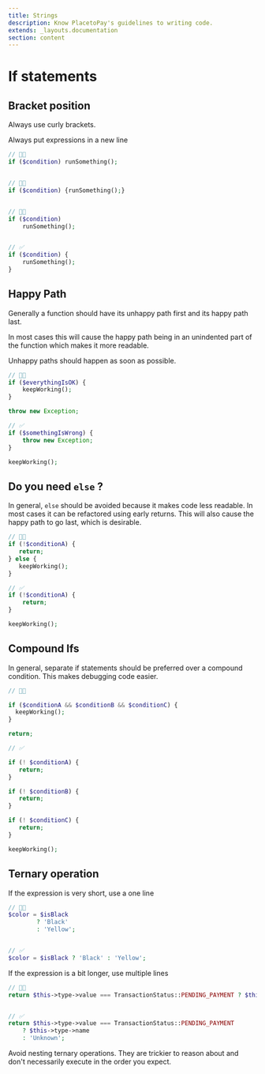 ```yaml
---
title: Strings
description: Know PlacetoPay's guidelines to writing code.
extends: _layouts.documentation
section: content
---
```


# If statements

## Bracket position

Always use curly brackets.

Always put expressions in a new line

```php
// 👎🏻
if ($condition) runSomething();


// 👎🏻
if ($condition) {runSomething();}


// 👎🏻
if ($condition) 
    runSomething();


// ✅
if ($condition) {
    runSomething();
}
```

## Happy Path

Generally a function should have its unhappy path first and its happy path last.

In most cases this will cause the happy path being in an unindented part of the function which makes it more readable.

Unhappy paths should happen as soon as possible.

```php
// 👎🏻
if ($everythingIsOK) {
    keepWorking();
}

throw new Exception;
```

```php
// ✅
if ($somethingIsWrong) {
    throw new Exception;
}

keepWorking();
```

## Do you need `else` ?

In general, `else` should be avoided because it makes code less readable. In most cases it can be refactored using early returns. This will also cause the happy path to go last, which is desirable.

```php
// 👎🏻
if (!$conditionA) {
   return;
} else {
   keepWorking();
}
```

```php
// ✅
if (!$conditionA) {
    return;
}

keepWorking();
```

## Compound Ifs

In general, separate if statements should be preferred over a compound condition. This makes debugging code easier.

```php
// 👎🏻

if ($conditionA && $conditionB && $conditionC) {
  keepWorking();
}

return;
```

```php
// ✅

if (! $conditionA) {
   return;
}

if (! $conditionB) {
   return;
}

if (! $conditionC) {
   return;
}

keepWorking();
```

## Ternary operation

If the expression is very short, use a one line

```php
// 👎🏻
$color = $isBlack 
		? 'Black' 
		: 'Yellow';


// ✅
$color = $isBlack ? 'Black' : 'Yellow';
```

If the expression is a bit longer, use multiple lines

```php
// 👎🏻
return $this->type->value === TransactionStatus::PENDING_PAYMENT ? $this->type->name : 'Unknown';


// ✅
return $this->type->value === TransactionStatus::PENDING_PAYMENT
    ? $this->type->name
    : 'Unknown';
```

Avoid nesting ternary operations. They are trickier to reason about and don't necessarily execute in the order you expect.
